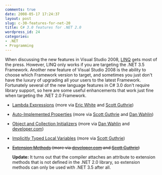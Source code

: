 ```yaml
---
comments: true
date: 2008-05-17 17:24:37
layout: post
slug: c-30-features-for-net-20
title: C# 3.0 features for .NET 2.0
wordpress_id: 24
categories:
- .NET
- Programming
---
```


When discussing the new features in Visual Studio 2008, [LINQ](http://msdn.microsoft.com/en-us/library/bb308959.aspx) gets most of the press. However, LINQ only works if you are targeting the .NET 3.5 Framework. Another new feature of Visual Studio 2008 is the ability to choose which Framework version to target, and sometimes you just don't have the luxury of upgrading all your users to the latest Framework. Fortunately several of the new language features in C# 3.0 don't require library support, so here are some useful enhancements that work just fine when targeting the .NET 2.0 Framework.




  
  * [Lambda Expressions](http://msdn.microsoft.com/en-us/library/bb397687.aspx) (more via [Eric White](http://blogs.msdn.com/ericwhite/pages/Lambda-Expressions.aspx) and [Scott Guthrie](http://weblogs.asp.net/scottgu/archive/2007/04/08/new-orcas-language-feature-lambda-expressions.aspx))

  
  * [Auto-Implemented Properties](http://msdn.microsoft.com/en-us/library/bb384054.aspx) (more via [Scott Guthrie](http://weblogs.asp.net/scottgu/archive/2007/03/08/new-c-orcas-language-features-automatic-properties-object-initializers-and-collection-initializers.aspx) and [Dan Wahlin](http://weblogs.asp.net/dwahlin/archive/2007/12/04/c-3-0-features-automatic-properties.aspx))

  
  * [Object and Collection Initializers](http://msdn.microsoft.com/en-us/library/bb384062.aspx) (more via [Dan Wahlin](http://weblogs.asp.net/dwahlin/archive/2007/09/09/c-3-0-features-object-initializers.aspx) and [developer.com](http://www.developer.com/net/csharp/article.php/3607421))

  
  * [Implicitly Typed Local Variables](http://msdn.microsoft.com/en-us/library/bb384061.aspx) (more via [Scott Guthrie](http://weblogs.asp.net/scottgu/archive/2007/05/15/new-orcas-language-feature-anonymous-types.aspx))

  
  * <del>[Extension Methods](http://msdn.microsoft.com/en-us/library/bb383977.aspx) (more via [developer.com](http://www.developer.com/net/csharp/article.php/3592216) and [Scott Guthrie](http://weblogs.asp.net/scottgu/archive/2007/03/13/new-orcas-language-feature-extension-methods.aspx))</del>  

    **Update:** It turns out that the compiler attaches an attribute to extension methods that is not defined in the .NET 2.0 library, so extension methods can only be used with .NET 3.5 after all.



